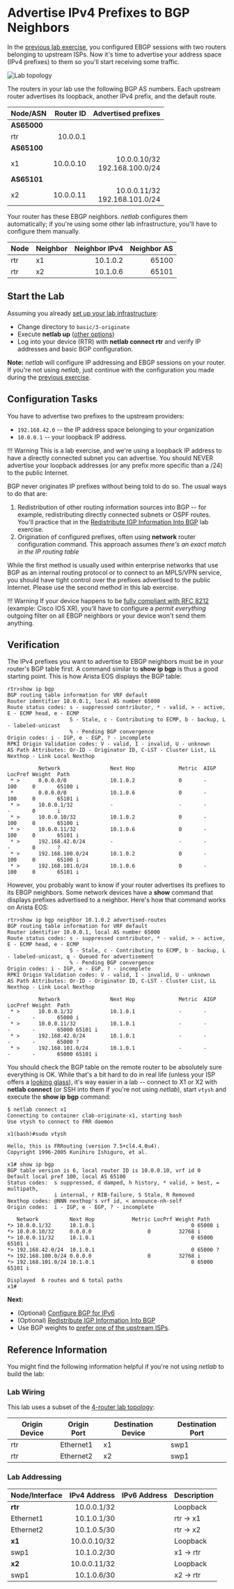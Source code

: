 # Advertise IPv4 Prefixes to BGP Neighbors

In the [previous lab exercise](2-multihomed.md), you configured EBGP sessions with two routers belonging to upstream ISPs. Now it's time to advertise your address space (IPv4 prefixes) to them so you'll start receiving some traffic.

![Lab topology](topology-originate.png)

The routers in your lab use the following BGP AS numbers. Each upstream router advertises its loopback, another IPv4 prefix, and the default route.

| Node/ASN | Router ID | Advertised prefixes |
|----------|----------:|--------------------:|
| **AS65000** ||
| rtr | 10.0.0.1 | |
| **AS65100** ||
| x1 | 10.0.0.10 | 10.0.0.10/32<br>192.168.100.0/24 |
| **AS65101** ||
| x2 | 10.0.0.11 | 10.0.0.11/32<br>192.168.101.0/24 |

Your router has these EBGP neighbors. _netlab_ configures them automatically; if you're using some other lab infrastructure, you'll have to configure them manually.

| Node | Neighbor | Neighbor IPv4 | Neighbor AS |
|------|----------|--------------:|------------:|
| rtr | x1 | 10.1.0.2 | 65100 |
| rtr | x2 | 10.1.0.6 | 65101 |

## Start the Lab

Assuming you already [set up your lab infrastructure](../1-setup.md):

* Change directory to `basic/3-originate`
* Execute **netlab up** ([other options](../external/index.md))
* Log into your device (RTR) with **netlab connect rtr** and verify IP addresses and basic BGP configuration.

**Note:** *netlab* will configure IP addressing and EBGP sessions on your router. If you're not using *netlab*, just continue with the configuration you made during the [previous exercise](2-multihomed.md).

## Configuration Tasks

You have to advertise two prefixes to the upstream providers:

* `192.168.42.0` -- the IP address space belonging to your organization
* `10.0.0.1` -- your loopback IP address.

!!! Warning
    This is a lab exercise, and we're using a loopback IP address to have a directly connected subnet you can advertise. You should NEVER advertise your loopback addresses (or any prefix more specific than a /24) to the public Internet. 

BGP never originates IP prefixes without being told to do so. The usual ways to do that are:

1. Redistribution of other routing information sources into BGP -- for example, redistributing directly connected subnets or OSPF routes. You'll practice that in the [Redistribute IGP Information Into BGP](5-redistribute.md) lab exercise.
2. Origination of configured prefixes, often using **network** router configuration command. This approach assumes *there's an exact match in the IP routing table*

While the first method is usually used within enterprise networks that use BGP as an internal routing protocol or to connect to an MPLS/VPN service, you should have tight control over the prefixes advertised to the public Internet. Please use the second method in this lab exercise.

!!! Warning
    If your device happens to be [fully compliant with RFC 8212](https://blog.ipspace.net/2023/06/default-ebgp-policy-rfc-8212.html) (example: Cisco IOS XR), you'll have to configure a *permit everything* outgoing filter on all EBGP neighbors or your device won't send them anything.

## Verification

The IPv4 prefixes you want to advertise to EBGP neighbors must be in your router's BGP table first. A command similar to **show ip bgp** is thus a good starting point. This is how Arista EOS displays the BGP table:

```
rtr>show ip bgp
BGP routing table information for VRF default
Router identifier 10.0.0.1, local AS number 65000
Route status codes: s - suppressed contributor, * - valid, > - active, E - ECMP head, e - ECMP
                    S - Stale, c - Contributing to ECMP, b - backup, L - labeled-unicast
                    % - Pending BGP convergence
Origin codes: i - IGP, e - EGP, ? - incomplete
RPKI Origin Validation codes: V - valid, I - invalid, U - unknown
AS Path Attributes: Or-ID - Originator ID, C-LST - Cluster List, LL Nexthop - Link Local Nexthop

          Network                Next Hop              Metric  AIGP       LocPref Weight  Path
 * >      0.0.0.0/0              10.1.0.2              0       -          100     0       65100 i
 *        0.0.0.0/0              10.1.0.6              0       -          100     0       65101 i
 * >      10.0.0.1/32            -                     -       -          -       0       i
 * >      10.0.0.10/32           10.1.0.2              0       -          100     0       65100 i
 * >      10.0.0.11/32           10.1.0.6              0       -          100     0       65101 i
 * >      192.168.42.0/24        -                     -       -          -       0       ?
 * >      192.168.100.0/24       10.1.0.2              0       -          100     0       65100 i
 * >      192.168.101.0/24       10.1.0.6              0       -          100     0       65101 i
```

However, you probably want to know if your router advertises its prefixes to its EBGP neighbors. Some network devices have a **show** command that displays prefixes advertised to a neighbor. Here's how that command works on Arista EOS:

```
rtr>show ip bgp neighbor 10.1.0.2 advertised-routes
BGP routing table information for VRF default
Router identifier 10.0.0.1, local AS number 65000
Route status codes: s - suppressed contributor, * - valid, > - active, E - ECMP head, e - ECMP
                    S - Stale, c - Contributing to ECMP, b - backup, L - labeled-unicast, q - Queued for advertisement
                    % - Pending BGP convergence
Origin codes: i - IGP, e - EGP, ? - incomplete
RPKI Origin Validation codes: V - valid, I - invalid, U - unknown
AS Path Attributes: Or-ID - Originator ID, C-LST - Cluster List, LL Nexthop - Link Local Nexthop

          Network                Next Hop              Metric  AIGP       LocPref Weight  Path
 * >      10.0.0.1/32            10.1.0.1              -       -          -       -       65000 i
 * >      10.0.0.11/32           10.1.0.1              -       -          -       -       65000 65101 i
 * >      192.168.42.0/24        10.1.0.1              -       -          -       -       65000 ?
 * >      192.168.101.0/24       10.1.0.1              -       -          -       -       65000 65101 i
```

You should check the BGP table on the remote router to be absolutely sure everything is OK. While that's a bit hard to do in real life (unless your ISP offers a [looking glass](https://en.wikipedia.org/wiki/Looking_Glass_server)), it's way easier in a lab -- connect to X1 or X2 with **netlab connect** (or SSH into them if you're not using _netlab_), start `vtysh` and execute the **show ip bgp** command:

```
$ netlab connect x1
Connecting to container clab-originate-x1, starting bash
Use vtysh to connect to FRR daemon

x1(bash)#sudo vtysh

Hello, this is FRRouting (version 7.5+cl4.4.0u4).
Copyright 1996-2005 Kunihiro Ishiguro, et al.

x1# show ip bgp
BGP table version is 6, local router ID is 10.0.0.10, vrf id 0
Default local pref 100, local AS 65100
Status codes:  s suppressed, d damped, h history, * valid, > best, = multipath,
               i internal, r RIB-failure, S Stale, R Removed
Nexthop codes: @NNN nexthop's vrf id, < announce-nh-self
Origin codes:  i - IGP, e - EGP, ? - incomplete

   Network          Next Hop            Metric LocPrf Weight Path
*> 10.0.0.1/32      10.1.0.1                               0 65000 i
*> 10.0.0.10/32     0.0.0.0                  0         32768 i
*> 10.0.0.11/32     10.1.0.1                               0 65000 65101 i
*> 192.168.42.0/24  10.1.0.1                               0 65000 ?
*> 192.168.100.0/24 0.0.0.0                  0         32768 i
*> 192.168.101.0/24 10.1.0.1                               0 65000 65101 i

Displayed  6 routes and 6 total paths
x1#
```

**Next:**

* (Optional) [Configure BGP for IPv6](4-ipv6.md)
* (Optional) [Redistribute IGP Information Into BGP](5-redistribute.md)
* Use BGP weights to [prefer one of the upstream ISPs](../policy/1-weights.md).

## Reference Information

You might find the following information helpful if you're not using _netlab_ to build the lab:

### Lab Wiring

This lab uses a subset of the [4-router lab topology](../external/4-router.md):

| Origin Device | Origin Port | Destination Device | Destination Port |
|---------------|-------------|--------------------|------------------|
| rtr | Ethernet1 | x1 | swp1 |
| rtr | Ethernet2 | x2 | swp1 |

### Lab Addressing

| Node/Interface | IPv4 Address | IPv6 Address | Description |
|----------------|-------------:|-------------:|-------------|
| **rtr** |  10.0.0.1/32 |  | Loopback |
| Ethernet1 | 10.1.0.1/30 |  | rtr -> x1 |
| Ethernet2 | 10.1.0.5/30 |  | rtr -> x2 |
| **x1** |  10.0.0.10/32 |  | Loopback |
| swp1 | 10.1.0.2/30 |  | x1 -> rtr |
| **x2** |  10.0.0.11/32 |  | Loopback |
| swp1 | 10.1.0.6/30 |  | x2 -> rtr |

